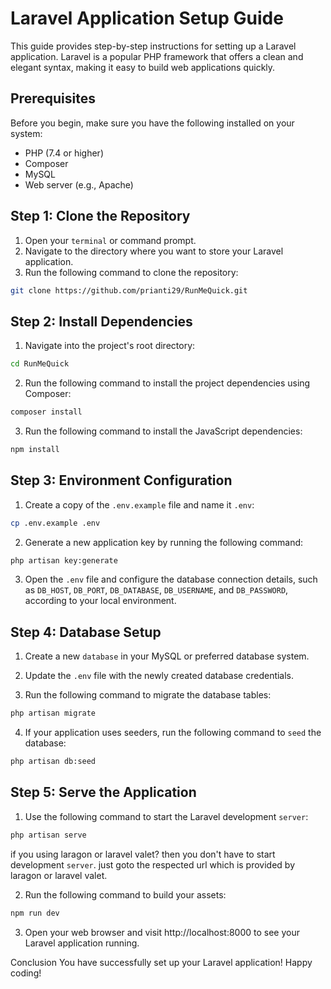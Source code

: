 # Laravel Application Setup Guide

This guide provides step-by-step instructions for setting up a Laravel application. Laravel is a popular PHP framework that offers a clean and elegant syntax, making it easy to build web applications quickly.

## Prerequisites

Before you begin, make sure you have the following installed on your system:

- PHP (7.4 or higher)
- Composer
- MySQL 
- Web server (e.g., Apache)

## Step 1: Clone the Repository
1. Open your `terminal` or command prompt.
2. Navigate to the directory where you want to store your Laravel application.
3. Run the following command to clone the repository:

```bash
git clone https://github.com/prianti29/RunMeQuick.git
```

## Step 2: Install Dependencies

1. Navigate into the project's root directory:

```bash
cd RunMeQuick
```

2. Run the following command to install the project dependencies using Composer:

```bash
composer install
```

3. Run the following command to install the JavaScript dependencies:

```bash
npm install
```

## Step 3: Environment Configuration

1. Create a copy of the `.env.example` file and name it `.env`:

```bash
cp .env.example .env
```

2. Generate a new application key by running the following command:

```bash
php artisan key:generate
```

3. Open the `.env` file and configure the database connection details, such as `DB_HOST`, `DB_PORT`, `DB_DATABASE`, `DB_USERNAME`, and `DB_PASSWORD`, according to your local environment.

## Step 4: Database Setup

1. Create a new `database` in your MySQL or preferred database system.

2. Update the `.env` file with the newly created database credentials.

3. Run the following command to migrate the database tables:

```bash
php artisan migrate
```

4. If your application uses seeders, run the following command to `seed` the database:

```bash
php artisan db:seed
```

## Step 5: Serve the Application
1.  Use the following command to start the Laravel development `server`:

```bash
php artisan serve
```
if you using laragon or laravel valet? then you don't have to start development `server`. just goto the respected url which is provided by laragon or laravel valet.

2. Run the following command to build your assets:

```bash
npm run dev
```

3. Open your web browser and visit http://localhost:8000 to see your Laravel application running.

Conclusion
You have successfully set up your Laravel application! Happy coding!